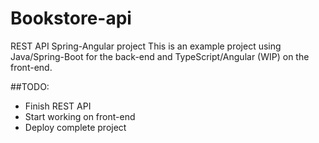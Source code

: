# Bookstore-api
REST API Spring-Angular project
This is an example project using Java/Spring-Boot for the back-end and TypeScript/Angular (WIP) on the front-end.

##TODO:
- Finish REST API
- Start working on front-end
- Deploy complete project
